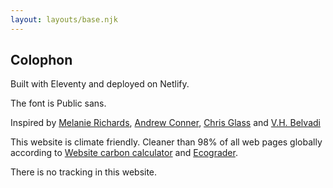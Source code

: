 ```yaml
---
layout: layouts/base.njk
---
```


## Colophon

Built with Eleventy and deployed on Netlify.

The font is Public sans. 

Inspired by [Melanie Richards](https://melanie-richards.com/), [Andrew Conner](https://andrewconner.com/), [Chris Glass](https://chrisglass.com/) and [V.H. Belvadi](https://vhbelvadi.com/) 

This website is climate friendly. Cleaner than 98% of all web pages globally according to [Website carbon calculator](https://www.websitecarbon.com/website/carlosrodrigo-com/) and [Ecograder](https://ecograder.com/report/ui51eop7QVAu1piHLdKCnYav).

There is no tracking in this website.